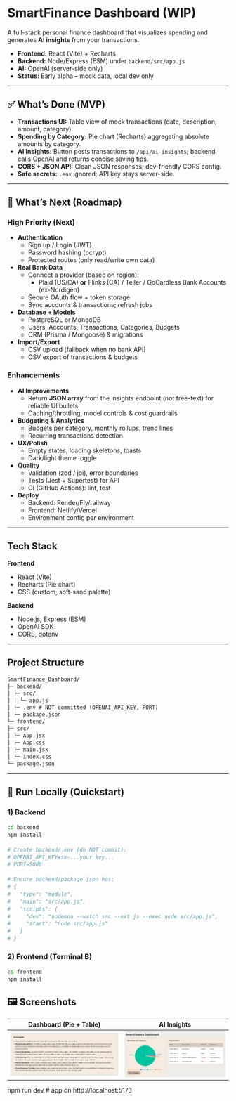 # SmartFinance Dashboard (WIP)

A full-stack personal finance dashboard that visualizes spending and generates **AI insights** from your transactions.

- **Frontend:** React (Vite) + Recharts
- **Backend:** Node/Express (ESM) under `backend/src/app.js`
- **AI:** OpenAI (server-side only)
- **Status:** Early alpha – mock data, local dev only

---

## ✅ What’s Done (MVP)
- **Transactions UI:** Table view of mock transactions (date, description, amount, category).
- **Spending by Category:** Pie chart (Recharts) aggregating absolute amounts by category.
- **AI Insights:** Button posts transactions to `/api/ai-insights`; backend calls OpenAI and returns concise saving tips.
- **CORS + JSON API:** Clean JSON responses; dev-friendly CORS config.
- **Safe secrets:** `.env` ignored; API key stays server-side.

---

## 🧭 What’s Next (Roadmap)
### High Priority (Next)
- **Authentication**
  - Sign up / Login (JWT)
  - Password hashing (bcrypt)
  - Protected routes (only read/write own data)
- **Real Bank Data**
  - Connect a provider (based on region):
    - Plaid (US/CA) **or** Flinks (CA) / Teller / GoCardless Bank Accounts (ex-Nordigen)
  - Secure OAuth flow + token storage
  - Sync accounts & transactions; refresh jobs
- **Database + Models**
  - PostgreSQL or MongoDB
  - Users, Accounts, Transactions, Categories, Budgets
  - ORM (Prisma / Mongoose) & migrations
- **Import/Export**
  - CSV upload (fallback when no bank API)
  - CSV export of transactions & budgets

### Enhancements
- **AI Improvements**
  - Return **JSON array** from the insights endpoint (not free-text) for reliable UI bullets
  - Caching/throttling, model controls & cost guardrails
- **Budgeting & Analytics**
  - Budgets per category, monthly rollups, trend lines
  - Recurring transactions detection
- **UX/Polish**
  - Empty states, loading skeletons, toasts
  - Dark/light theme toggle
- **Quality**
  - Validation (zod / joi), error boundaries
  - Tests (Jest + Supertest) for API
  - CI (GitHub Actions): lint, test
- **Deploy**
  - Backend: Render/Fly/railway
  - Frontend: Netlify/Vercel
  - Environment config per environment

---

## Tech Stack

**Frontend**
- React (Vite)
- Recharts (Pie chart)
- CSS (custom, soft-sand palette)

**Backend**
- Node.js, Express (ESM)
- OpenAI SDK
- CORS, dotenv

---

## Project Structure
```
SmartFinance_Dashboard/
├─ backend/
│ ├─ src/
│ │ └─ app.js
│ ├─ .env # NOT committed (OPENAI_API_KEY, PORT)
│ └─ package.json
└─ frontend/
├─ src/
│ ├─ App.jsx
│ ├─ App.css
│ ├─ main.jsx
│ └─ index.css
└─ package.json
```
---

## 🚀 Run Locally (Quickstart)

### 1) Backend
```bash
cd backend
npm install

# Create backend/.env (do NOT commit):
# OPENAI_API_KEY=sk-...your key...
# PORT=5000

# Ensure backend/package.json has:
# {
#   "type": "module",
#   "main": "src/app.js",
#   "scripts": {
#     "dev": "nodemon --watch src --ext js --exec node src/app.js",
#     "start": "node src/app.js"
#   }
# }


```
### 2) **Frontend** (Terminal B)
```bash
cd frontend
npm install

```
## 🖼️ Screenshots

| Dashboard (Pie + Table) | AI Insights |
|---|---|
| ![Dashboard](./docs/screenshots/pie.png) | ![AI](./docs/screenshots/AI.png) |
npm run dev   # app on http://localhost:5173
```
